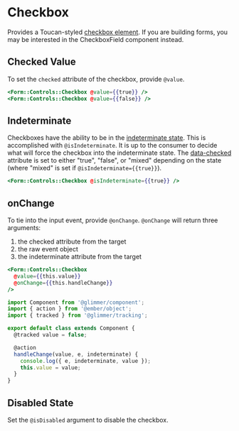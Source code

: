 # Checkbox

Provides a Toucan-styled [checkbox element](https://developer.mozilla.org/en-US/docs/Web/HTML/Element/input/checkbox). If you are building forms, you may be interested in the CheckboxField component instead.

## Checked Value

To set the `checked` attribute of the checkbox, provide `@value`.

```hbs
<Form::Controls::Checkbox @value={{true}} />
<Form::Controls::Checkbox @value={{false}} />
```

## Indeterminate

Checkboxes have the ability to be in the [indeterminate state](https://developer.mozilla.org/en-US/docs/Web/HTML/Element/input/checkbox#indeterminate_state_checkboxes). This is accomplished with `@isIndeterminate`. It is up to the consumer to decide what will force the checkbox into the indeterminate state. The [data-checked](https://developer.mozilla.org/en-US/docs/Web/Accessibility/ARIA/Attributes/aria-checked) attribute is set to either "true", "false", or "mixed" depending on the state (where "mixed" is set if `@isIndeterminate={{true}}`).

```hbs
<Form::Controls::Checkbox @isIndeterminate={{true}} />
```

## onChange

To tie into the input event, provide `@onChange`. `@onChange` will return three arguments:

1. the checked attribute from the target
2. the raw event object
3. the indeterminate attribute from the target

```hbs
<Form::Controls::Checkbox
  @value={{this.value}}
  @onChange={{this.handleChange}}
/>
```

```js
import Component from '@glimmer/component';
import { action } from '@ember/object';
import { tracked } from '@glimmer/tracking';

export default class extends Component {
  @tracked value = false;

  @action
  handleChange(value, e, indeterminate) {
    console.log({ e, indeterminate, value });
    this.value = value;
  }
}
```

## Disabled State

Set the `@isDisabled` argument to disable the checkbox.
